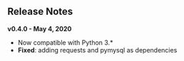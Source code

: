 
## Release Notes

<!-- **vx.x.x - xxdatexx** -->

**v0.4.0 - May 4, 2020**

* Now compatible with Python 3.*
* **Fixed**: adding requests and pymysql as dependencies

